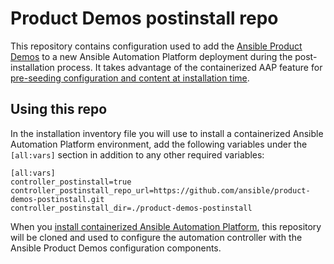 # Product Demos postinstall repo

This repository contains configuration used to add the [Ansible Product Demos](https://github.com/ansible/product-demos) to a new Ansible Automation Platform deployment during the post-installation process.  It takes advantage of the containerized AAP feature for [pre-seeding configuration and content at installation time](https://www.redhat.com/en/blog/seeding-ansible-automation-platform-content-at-installation-time).

## Using this repo

In the installation inventory file you will use to install a containerized Ansible Automation Platform environment, add the following variables under the `[all:vars]` section in addition to any other required variables:

```
[all:vars]
controller_postinstall=true
controller_postinstall_repo_url=https://github.com/ansible/product-demos-postinstall.git
controller_postinstall_dir=./product-demos-postinstall
```

When you [install containerized Ansible Automation Platform](https://docs.redhat.com/en/documentation/red_hat_ansible_automation_platform/2.4/html/containerized_ansible_automation_platform_installation_guide/aap-containerized-installation#installing-containerized-aap_aap-containerized-installation), this repository will be cloned and used to configure the automation controller with the Ansible Product Demos configuration components.
